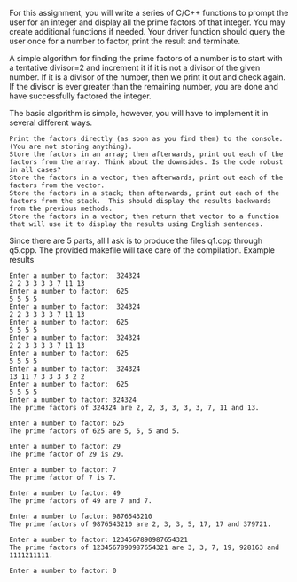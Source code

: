 For this assignment, you will write a series of C/C++ functions to prompt the user for an integer and display all the prime factors of that integer.  You may create additional functions if needed.  Your driver function should query the user once for a number to factor, print the result and terminate.

A simple algorithm for finding the prime factors of a number is to start with a tentative divisor=2 and increment it if it is not a divisor of the given number.  If it is a divisor of the number, then we print it out and check again.  If the divisor is ever greater than the remaining number, you are done and have successfully factored the integer.

The basic algorithm is simple, however, you will have to implement it in several different ways.

    Print the factors directly (as soon as you find them) to the console. (You are not storing anything).
    Store the factors in an array; then afterwards, print out each of the factors from the array. Think about the downsides. Is the code robust in all cases? 
    Store the factors in a vector; then afterwards, print out each of the factors from the vector.
    Store the factors in a stack; then afterwards, print out each of the factors from the stack.  This should display the results backwards from the previous methods.
    Store the factors in a vector; then return that vector to a function that will use it to display the results using English sentences.

Since there are 5 parts, all I ask is to produce the files q1.cpp through q5.cpp. The provided makefile will take care of the compilation. 
Example results

    Enter a number to factor:  324324
    2 2 3 3 3 3 7 11 13
    Enter a number to factor:  625
    5 5 5 5
    Enter a number to factor:  324324
    2 2 3 3 3 3 7 11 13
    Enter a number to factor:  625
    5 5 5 5
    Enter a number to factor:  324324
    2 2 3 3 3 3 7 11 13
    Enter a number to factor:  625
    5 5 5 5
    Enter a number to factor:  324324
    13 11 7 3 3 3 3 2 2
    Enter a number to factor:  625
    5 5 5 5
    Enter a number to factor: 324324
    The prime factors of 324324 are 2, 2, 3, 3, 3, 3, 7, 11 and 13.

    Enter a number to factor: 625
    The prime factors of 625 are 5, 5, 5 and 5.

    Enter a number to factor: 29
    The prime factor of 29 is 29.

    Enter a number to factor: 7
    The prime factor of 7 is 7.

    Enter a number to factor: 49
    The prime factors of 49 are 7 and 7.

    Enter a number to factor: 9876543210
    The prime factors of 9876543210 are 2, 3, 3, 5, 17, 17 and 379721.

    Enter a number to factor: 1234567890987654321
    The prime factors of 1234567890987654321 are 3, 3, 7, 19, 928163 and 1111211111.

    Enter a number to factor: 0
